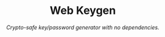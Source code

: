 <div align="center">

# Web Keygen

_Crypto-safe key/password generator with no dependencies._

</div>
